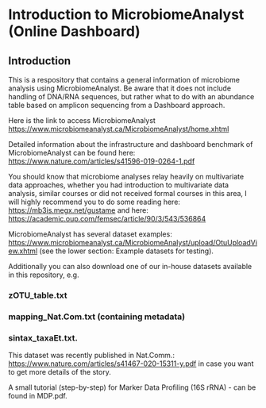 # Introduction to MicrobiomeAnalyst (Online Dashboard)

## Introduction

This is a respository that contains a general information of microbiome analysis using MicrobiomeAnalyst. Be aware that it does not include handling of DNA/RNA sequences, but rather what to do with an abundance table based on amplicon sequencing from a Dashboard approach.

Here is the link to access MicrobiomeAnalyst https://www.microbiomeanalyst.ca/MicrobiomeAnalyst/home.xhtml 

Detailed information about the infrastructure and dashboard benchmark of MicrobiomeAnalyst can be found here: https://www.nature.com/articles/s41596-019-0264-1.pdf

You should know that microbiome analyses relay heavily on multivariate data approaches, whether you had introduction to multivariate data analysis, similar courses or did not received formal courses in this area, I will highly recommend you to do some reading here: https://mb3is.megx.net/gustame and here: https://academic.oup.com/femsec/article/90/3/543/536864 


MicrobiomeAnalyst has several dataset examples: https://www.microbiomeanalyst.ca/MicrobiomeAnalyst/upload/OtuUploadView.xhtml (see the lower section: Example datasets for testing).

Additionally you can also download one of our in-house datasets available in this repository, e.g. 
### zOTU_table.txt 
### mapping_Nat.Com.txt (containing metadata) 
### sintax_taxaEt.txt. 
This dataset was recently published in Nat.Comm.: https://www.nature.com/articles/s41467-020-15311-y.pdf in case you want to get more details of the story.

A small tutorial (step-by-step) for Marker Data Profiling (16S rRNA) - can be found in MDP.pdf. 
    









